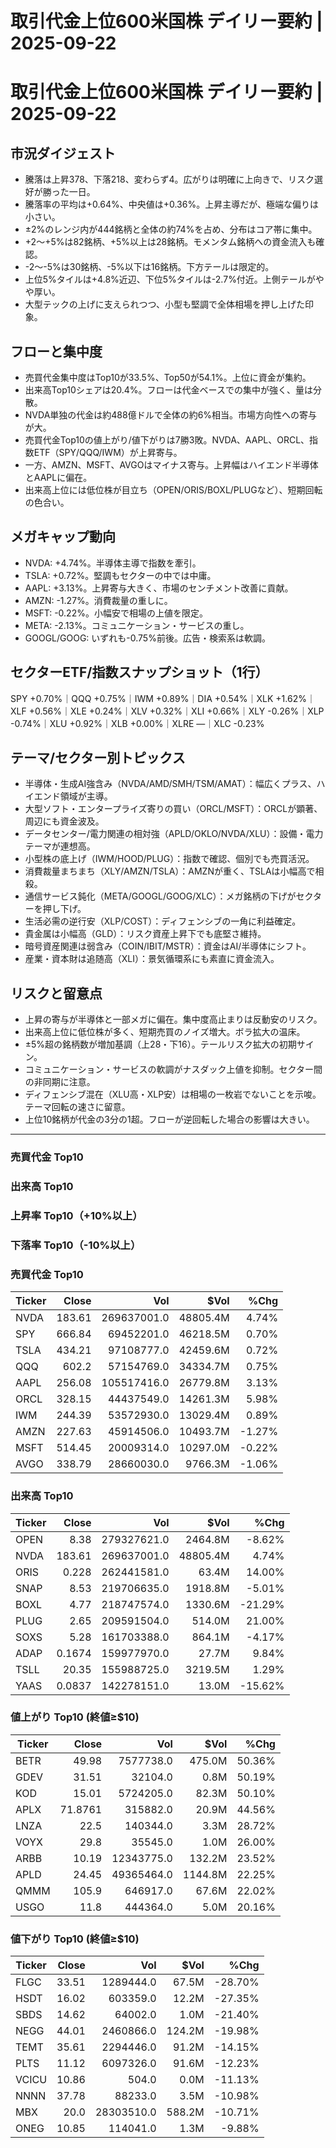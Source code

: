 # 取引代金上位600米国株 デイリー要約 | 2025-09-22

# 取引代金上位600米国株 デイリー要約 | 2025-09-22

## 市況ダイジェスト
- 騰落は上昇378、下落218、変わらず4。広がりは明確に上向きで、リスク選好が勝った一日。
- 騰落率の平均は+0.64%、中央値は+0.36%。上昇主導だが、極端な偏りは小さい。
- ±2%のレンジ内が444銘柄と全体の約74%を占め、分布はコア帯に集中。
- +2〜+5%は82銘柄、+5%以上は28銘柄。モメンタム銘柄への資金流入も確認。
- -2〜-5%は30銘柄、-5%以下は16銘柄。下方テールは限定的。
- 上位5%タイルは+4.8%近辺、下位5%タイルは-2.7%付近。上側テールがやや厚い。
- 大型テックの上げに支えられつつ、小型も堅調で全体相場を押し上げた印象。

## フローと集中度
- 売買代金集中度はTop10が33.5%、Top50が54.1%。上位に資金が集約。
- 出来高Top10シェアは20.4%。フローは代金ベースでの集中が強く、量は分散。
- NVDA単独の代金は約488億ドルで全体の約6%相当。市場方向性への寄与が大。
- 売買代金Top10の値上がり/値下がりは7勝3敗。NVDA、AAPL、ORCL、指数ETF（SPY/QQQ/IWM）が上昇寄与。
- 一方、AMZN、MSFT、AVGOはマイナス寄与。上昇幅はハイエンド半導体とAAPLに偏在。
- 出来高上位には低位株が目立ち（OPEN/ORIS/BOXL/PLUGなど）、短期回転の色合い。

## メガキャップ動向
- NVDA: +4.74%。半導体主導で指数を牽引。
- TSLA: +0.72%。堅調もセクターの中では中庸。
- AAPL: +3.13%。上昇寄与大きく、市場のセンチメント改善に貢献。
- AMZN: -1.27%。消費裁量の重しに。
- MSFT: -0.22%。小幅安で相場の上値を限定。
- META: -2.13%。コミュニケーション・サービスの重し。
- GOOGL/GOOG: いずれも-0.75%前後。広告・検索系は軟調。

## セクターETF/指数スナップショット（1行）
SPY +0.70%｜QQQ +0.75%｜IWM +0.89%｜DIA +0.54%｜XLK +1.62%｜XLF +0.56%｜XLE +0.24%｜XLV +0.32%｜XLI +0.66%｜XLY -0.26%｜XLP -0.74%｜XLU +0.92%｜XLB +0.00%｜XLRE —｜XLC -0.23%

## テーマ/セクター別トピックス
- 半導体・生成AI強含み（NVDA/AMD/SMH/TSM/AMAT）：幅広くプラス、ハイエンド領域が主導。
- 大型ソフト・エンタープライズ寄りの買い（ORCL/MSFT）：ORCLが顕著、周辺にも資金波及。
- データセンター/電力関連の相対強（APLD/OKLO/NVDA/XLU）：設備・電力テーマが連想高。
- 小型株の底上げ（IWM/HOOD/PLUG）：指数で確認、個別でも売買活況。
- 消費裁量まちまち（XLY/AMZN/TSLA）：AMZNが重く、TSLAは小幅高で相殺。
- 通信サービス鈍化（META/GOOGL/GOOG/XLC）：メガ銘柄の下げがセクターを押し下げ。
- 生活必需の逆行安（XLP/COST）：ディフェンシブの一角に利益確定。
- 貴金属は小幅高（GLD）：リスク資産上昇下でも底堅さ維持。
- 暗号資産関連は弱含み（COIN/IBIT/MSTR）：資金はAI/半導体にシフト。
- 産業・資本財は追随高（XLI）：景気循環系にも素直に資金流入。

## リスクと留意点
- 上昇の寄与が半導体と一部メガに偏在。集中度高止まりは反動安のリスク。
- 出来高上位に低位株が多く、短期売買のノイズ増大。ボラ拡大の温床。
- ±5%超の銘柄数が増加基調（上28・下16）。テールリスク拡大の初期サイン。
- コミュニケーション・サービスの軟調がナスダック上値を抑制。セクター間の非同期に注意。
- ディフェンシブ混在（XLU高・XLP安）は相場の一枚岩でないことを示唆。テーマ回転の速さに留意。
- 上位10銘柄が代金の3分の1超。フローが逆回転した場合の影響は大きい。

---

### 売買代金 Top10
### 出来高 Top10
### 上昇率 Top10（+10%以上）
### 下落率 Top10（-10%以上）

### 売買代金 Top10
| Ticker | Close | Vol | $Vol | %Chg |
|---|---:|---:|---:|---:|
| NVDA | 183.61 | 269637001.0 | 48805.4M | 4.74% |
| SPY | 666.84 | 69452201.0 | 46218.5M | 0.70% |
| TSLA | 434.21 | 97108777.0 | 42459.6M | 0.72% |
| QQQ | 602.2 | 57154769.0 | 34334.7M | 0.75% |
| AAPL | 256.08 | 105517416.0 | 26779.8M | 3.13% |
| ORCL | 328.15 | 44437549.0 | 14261.3M | 5.98% |
| IWM | 244.39 | 53572930.0 | 13029.4M | 0.89% |
| AMZN | 227.63 | 45914506.0 | 10493.7M | -1.27% |
| MSFT | 514.45 | 20009314.0 | 10297.0M | -0.22% |
| AVGO | 338.79 | 28660030.0 | 9766.3M | -1.06% |


### 出来高 Top10
| Ticker | Close | Vol | $Vol | %Chg |
|---|---:|---:|---:|---:|
| OPEN | 8.38 | 279327621.0 | 2464.8M | -8.62% |
| NVDA | 183.61 | 269637001.0 | 48805.4M | 4.74% |
| ORIS | 0.228 | 262441581.0 | 63.4M | 14.00% |
| SNAP | 8.53 | 219706635.0 | 1918.8M | -5.01% |
| BOXL | 4.77 | 218747574.0 | 1330.6M | -21.29% |
| PLUG | 2.65 | 209591504.0 | 514.0M | 21.00% |
| SOXS | 5.28 | 161703388.0 | 864.1M | -4.17% |
| ADAP | 0.1674 | 159977970.0 | 27.7M | 9.84% |
| TSLL | 20.35 | 155988725.0 | 3219.5M | 1.29% |
| YAAS | 0.0837 | 142278151.0 | 13.0M | -15.62% |


### 値上がり Top10 (終値≥$10)
| Ticker | Close | Vol | $Vol | %Chg |
|---|---:|---:|---:|---:|
| BETR | 49.98 | 7577738.0 | 475.0M | 50.36% |
| GDEV | 31.51 | 32104.0 | 0.8M | 50.19% |
| KOD | 15.01 | 5724205.0 | 82.3M | 50.10% |
| APLX | 71.8761 | 315882.0 | 20.9M | 44.56% |
| LNZA | 22.5 | 140344.0 | 3.3M | 28.72% |
| VOYX | 29.8 | 35545.0 | 1.0M | 26.00% |
| ARBB | 10.19 | 12343775.0 | 132.2M | 23.52% |
| APLD | 24.45 | 49365464.0 | 1144.8M | 22.25% |
| QMMM | 105.9 | 646917.0 | 67.6M | 22.02% |
| USGO | 11.8 | 444364.0 | 5.0M | 20.16% |


### 値下がり Top10 (終値≥$10)
| Ticker | Close | Vol | $Vol | %Chg |
|---|---:|---:|---:|---:|
| FLGC | 33.51 | 1289444.0 | 67.5M | -28.70% |
| HSDT | 16.02 | 603359.0 | 12.2M | -27.35% |
| SBDS | 14.62 | 64002.0 | 1.0M | -21.40% |
| NEGG | 44.01 | 2460866.0 | 124.2M | -19.98% |
| TEMT | 35.61 | 2294446.0 | 91.2M | -14.15% |
| PLTS | 11.12 | 6097326.0 | 91.6M | -12.23% |
| VCICU | 10.86 | 504.0 | 0.0M | -11.13% |
| NNNN | 37.78 | 88233.0 | 3.5M | -10.98% |
| MBX | 20.0 | 28303510.0 | 588.2M | -10.71% |
| ONEG | 10.85 | 114041.0 | 1.3M | -9.88% |

